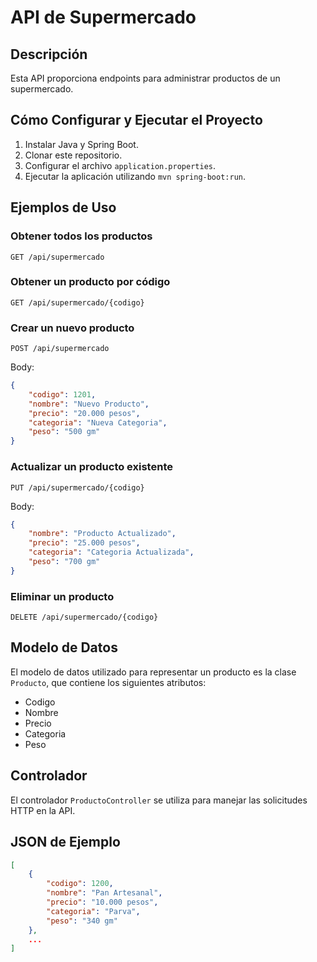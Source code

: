 # API de Supermercado

## Descripción
Esta API proporciona endpoints para administrar productos de un supermercado.

## Cómo Configurar y Ejecutar el Proyecto
1. Instalar Java y Spring Boot.
2. Clonar este repositorio.
3. Configurar el archivo `application.properties`.
4. Ejecutar la aplicación utilizando `mvn spring-boot:run`.

## Ejemplos de Uso
### Obtener todos los productos
```http
GET /api/supermercado
```

### Obtener un producto por código
```http
GET /api/supermercado/{codigo}
```

### Crear un nuevo producto
```http
POST /api/supermercado
```
Body:
```json
{
    "codigo": 1201,
    "nombre": "Nuevo Producto",
    "precio": "20.000 pesos",
    "categoria": "Nueva Categoria",
    "peso": "500 gm"
}
```

### Actualizar un producto existente
```http
PUT /api/supermercado/{codigo}
```
Body:
```json
{
    "nombre": "Producto Actualizado",
    "precio": "25.000 pesos",
    "categoria": "Categoria Actualizada",
    "peso": "700 gm"
}
```

### Eliminar un producto
```http
DELETE /api/supermercado/{codigo}
```

## Modelo de Datos
El modelo de datos utilizado para representar un producto es la clase `Producto`, que contiene los siguientes atributos:
- Codigo
- Nombre
- Precio
- Categoria
- Peso

## Controlador
El controlador `ProductoController` se utiliza para manejar las solicitudes HTTP en la API.

## JSON de Ejemplo
```json
[
    {
        "codigo": 1200,
        "nombre": "Pan Artesanal",
        "precio": "10.000 pesos",
        "categoria": "Parva",
        "peso": "340 gm"
    },
    ...
]
```


